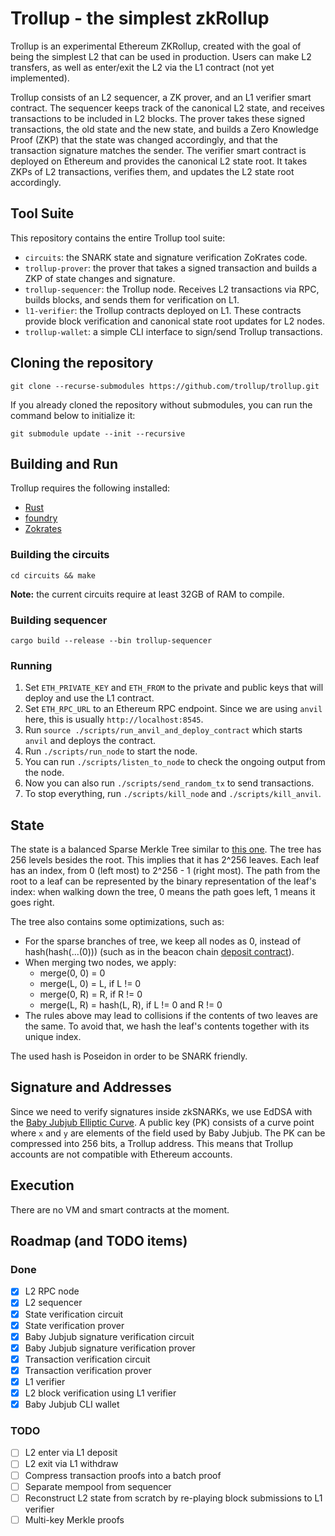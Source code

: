 # Trollup - the simplest zkRollup

Trollup is an experimental Ethereum ZKRollup, created with the goal of being
the simplest L2 that can be used in production. Users can make L2 transfers, as
well as enter/exit the L2 via the L1 contract (not yet implemented).

Trollup consists of an L2 sequencer, a ZK prover, and an L1 verifier smart
contract. The sequencer keeps track of the canonical L2 state, and receives
transactions to be included in L2 blocks. The prover takes these signed
transactions, the old state and the new state, and builds a Zero Knowledge
Proof (ZKP) that the state was changed accordingly, and that the transaction
signature matches the sender. The verifier smart contract is deployed on
Ethereum and provides the canonical L2 state root. It takes ZKPs of L2
transactions, verifies them, and updates the L2 state root accordingly.

## Tool Suite

This repository contains the entire Trollup tool suite:

- `circuits`: the SNARK state and signature verification ZoKrates code.
- `trollup-prover`: the prover that takes a signed transaction and builds a ZKP of
  state changes and signature.
- `trollup-sequencer`: the Trollup node. Receives L2 transactions via RPC, builds
  blocks, and sends them for verification on L1.
- `l1-verifier`: the Trollup contracts deployed on L1. These contracts provide
  block verification and canonical state root updates for L2 nodes.
- `trollup-wallet`: a simple CLI interface to sign/send Trollup transactions.

## Cloning the repository

```
git clone --recurse-submodules https://github.com/trollup/trollup.git
```

If you already cloned the repository without submodules, you can run the command below to initialize it:
```
git submodule update --init --recursive
```

## Building and Run

Trollup requires the following installed:
- [Rust](https://www.rust-lang.org/learn/get-started)
- [foundry](https://github.com/foundry-rs/foundry)
- [Zokrates](https://zokrates.github.io)

### Building the circuits
```
cd circuits && make
```

**Note:** the current circuits require at least 32GB of RAM to compile.

### Building sequencer
```
cargo build --release --bin trollup-sequencer
```

### Running

1. Set `ETH_PRIVATE_KEY` and `ETH_FROM` to the private and public keys that will deploy and use the L1 contract.
2. Set `ETH_RPC_URL` to an Ethereum RPC endpoint. Since we are using `anvil` here, this is usually `http://localhost:8545`.
3. Run `source ./scripts/run_anvil_and_deploy_contract` which starts `anvil` and deploys the contract.
4. Run `./scripts/run_node` to start the node.
5. You can run `./scripts/listen_to_node` to check the ongoing output from the node.
6. Now you can also run `./scripts/send_random_tx` to send transactions.
7. To stop everything, run `./scripts/kill_node` and `./scripts/kill_anvil`.

## State

The state is a balanced Sparse Merkle Tree similar to [this one](https://github.com/nervosnetwork/sparse-merkle-tree).
The tree has 256 levels besides the root. This implies that it has 2^256
leaves. Each leaf has an index, from 0 (left most) to 2^256 - 1 (right most).
The path from the root to a leaf can be represented by the binary
representation of the leaf's index: when walking down the tree, 0 means the
path goes left, 1 means it goes right.

The tree also contains some optimizations, such as:

- For the sparse branches of tree, we keep all nodes as 0, instead of hash(hash(...(0))) (such as in the beacon chain [deposit contract](https://github.com/axic/eth2-deposit-contract/)).
- When merging two nodes, we apply:
    - merge(0, 0) = 0
    - merge(L, 0) = L, if L != 0
    - merge(0, R) = R, if R != 0
    - merge(L, R) = hash(L, R), if L != 0 and R != 0
- The rules above may lead to collisions if the contents of two leaves are the same. To avoid that, we hash the leaf's contents together with its unique index.

The used hash is Poseidon in order to be SNARK friendly.

## Signature and Addresses

Since we need to verify signatures inside zkSNARKs, we use EdDSA with the [Baby Jubjub Elliptic Curve](https://eips.ethereum.org/EIPS/eip-2494).
A public key (PK) consists of a curve point where `x` and `y` are elements of
the field used by Baby Jubjub. The PK can be compressed into 256 bits, a
Trollup address.  This means that Trollup accounts are not compatible with
Ethereum accounts.

## Execution

There are no VM and smart contracts at the moment.

## Roadmap (and TODO items)

### Done

- [x] L2 RPC node
- [x] L2 sequencer
- [x] State verification circuit
- [x] State verification prover
- [x] Baby Jubjub signature verification circuit
- [x] Baby Jubjub signature verification prover
- [x] Transaction verification circuit
- [x] Transaction verification prover
- [x] L1 verifier
- [x] L2 block verification using L1 verifier
- [x] Baby Jubjub CLI wallet

### TODO

- [ ] L2 enter via L1 deposit
- [ ] L2 exit via L1 withdraw
- [ ] Compress transaction proofs into a batch proof
- [ ] Separate mempool from sequencer
- [ ] Reconstruct L2 state from scratch by re-playing block submissions to L1 verifier
- [ ] Multi-key Merkle proofs
